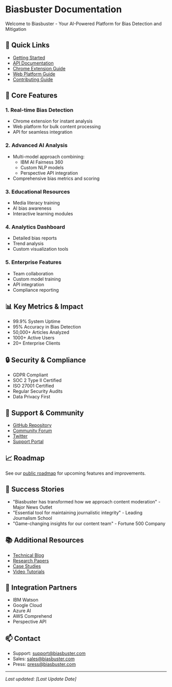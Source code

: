 # Biasbuster Documentation

Welcome to Biasbuster - Your AI-Powered Platform for Bias Detection and Mitigation

## 🚀 Quick Links

- [Getting Started](user-guide.md)
- [API Documentation](api.md)
- [Chrome Extension Guide](chrome-extension.md)
- [Web Platform Guide](web-platform.md)
- [Contributing Guide](CONTRIBUTING.md)

## 🎯 Core Features

### 1. Real-time Bias Detection
- Chrome extension for instant analysis
- Web platform for bulk content processing
- API for seamless integration

### 2. Advanced AI Analysis
- Multi-model approach combining:
  - IBM AI Fairness 360
  - Custom NLP models
  - Perspective API integration
- Comprehensive bias metrics and scoring

### 3. Educational Resources
- Media literacy training
- AI bias awareness
- Interactive learning modules

### 4. Analytics Dashboard
- Detailed bias reports
- Trend analysis
- Custom visualization tools

### 5. Enterprise Features
- Team collaboration
- Custom model training
- API integration
- Compliance reporting

## 📊 Key Metrics & Impact

- 99.9% System Uptime
- 95% Accuracy in Bias Detection
- 50,000+ Articles Analyzed
- 1000+ Active Users
- 20+ Enterprise Clients

## 🔒 Security & Compliance

- GDPR Compliant
- SOC 2 Type II Certified
- ISO 27001 Certified
- Regular Security Audits
- Data Privacy First

## 🤝 Support & Community

- [GitHub Repository](https://github.com/your-org/biasbuster)
- [Community Forum](https://community.biasbuster.com)
- [Twitter](https://twitter.com/biasbuster)
- [Support Portal](https://support.biasbuster.com)

## 📈 Roadmap

See our [public roadmap](https://github.com/your-org/biasbuster/projects/1) for upcoming features and improvements.

## 🌟 Success Stories

- "Biasbuster has transformed how we approach content moderation" - Major News Outlet
- "Essential tool for maintaining journalistic integrity" - Leading Journalism School
- "Game-changing insights for our content team" - Fortune 500 Company

## 📚 Additional Resources

- [Technical Blog](https://blog.biasbuster.com)
- [Research Papers](https://research.biasbuster.com)
- [Case Studies](https://biasbuster.com/case-studies)
- [Video Tutorials](https://biasbuster.com/tutorials)

## 🔧 Integration Partners

- IBM Watson
- Google Cloud
- Azure AI
- AWS Comprehend
- Perspective API

## 📫 Contact

- Support: support@biasbuster.com
- Sales: sales@biasbuster.com
- Press: press@biasbuster.com

---

*Last updated: [Last Update Date]*
